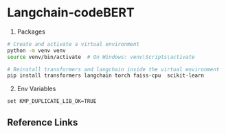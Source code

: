 # Langchain-codeBERT

1. Packages

````bash
# Create and activate a virtual environment
python -m venv venv
source venv/bin/activate  # On Windows: venv\Scripts\activate

# Reinstall transformers and langchain inside the virtual environment
pip install transformers langchain torch faiss-cpu  scikit-learn

````
2. Env Variables

````
set KMP_DUPLICATE_LIB_OK=TRUE
````
## Reference Links